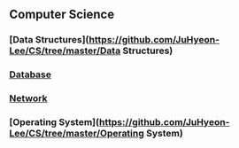 ## Computer Science

### [Data Structures](https://github.com/JuHyeon-Lee/CS/tree/master/Data Structures)

### [Database](https://github.com/JuHyeon-Lee/CS/tree/master/Database)

### [Network](https://github.com/JuHyeon-Lee/CS/tree/master/Network)

### [Operating System](https://github.com/JuHyeon-Lee/CS/tree/master/Operating System)